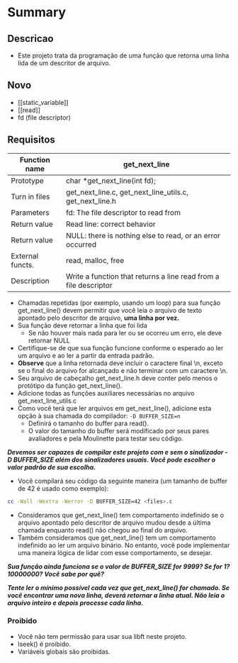 # Summary

## Descricao
- Este projeto trata da programação de uma função que retorna uma linha lida de um descritor de arquivo.

## Novo
- [[static_variable]]
- [[read]]
- fd (file descriptor)

## Requisitos
Function name | get_next_line
-------------|--------------
Prototype | char \*get_next_line(int fd);
Turn in files | get_next_line.c, get_next_line_utils.c, get_next_line.h 
Parameters | fd: The file descriptor to read from
Return value | Read line: correct behavior 
Return value | NULL: there is nothing else to read, or an error occurred
External functs. | read, malloc, free
Description | Write a function that returns a line read from a file descriptor 

- Chamadas repetidas (por exemplo, usando um loop) para sua função get_next_line() devem permitir que você leia o arquivo de texto apontado pelo descritor de arquivo, **uma linha por vez.**
- Sua função deve retornar a linha que foi lida
  - Se não houver mais nada para ler ou se ocorreu um erro, ele deve retornar NULL
- Certifique-se de que sua função funcione conforme o esperado ao ler um arquivo e ao ler a partir da entrada padrão.
- **Observe** que a linha retornada deve incluir o caractere final \\n, exceto se o final do arquivo for alcançado e não terminar com um caractere \\n.
- Seu arquivo de cabeçalho get_next_line.h deve conter pelo menos o protótipo da função get_next_line().
- Adicione todas as funções auxiliares necessárias no arquivo get_next_line_utils.c
- Como você terá que ler arquivos em get_next_line(), adicione esta opção à sua chamada do compilador: `-D BUFFER_SIZE=n` 
  - Definirá o tamanho do buffer para read().
  - O valor do tamanho do buffer será modificado por seus pares avaliadores e pela Moulinette para testar seu código.
  
***Devemos ser capazes de compilar este projeto com e sem o sinalizador -D BUFFER_SIZE além dos sinalizadores usuais. Você pode escolher o valor padrão de sua escolha.***

- Você compilará seu código da seguinte maneira (um tamanho de buffer de 42 é usado como exemplo):
```sh
cc -Wall -Wextra -Werror -D BUFFER_SIZE=42 <files>.c
```
- Consideramos que get_next_line() tem comportamento indefinido se o arquivo apontado pelo descritor de arquivo mudou desde a última chamada enquanto read() não chegou ao final do arquivo.
- Também consideramos que get_next_line() tem um comportamento indefinido ao ler um arquivo binário. No entanto, você pode implementar uma maneira lógica de lidar com esse comportamento, se desejar.

 ***Sua função ainda funciona se o valor de BUFFER_SIZE for 9999? Se for 1? 10000000? Você sabe por quê?***

***Tente ler o mínimo possível cada vez que get_next_line() for chamado. Se você encontrar uma nova linha, deverá retornar a linha atual.
					Não leia o arquivo inteiro e depois processe cada linha.***

### Proibido
- Você não tem permissão para usar sua libft neste projeto.
- lseek() é proibido.
- Variáveis globais são proibidas.